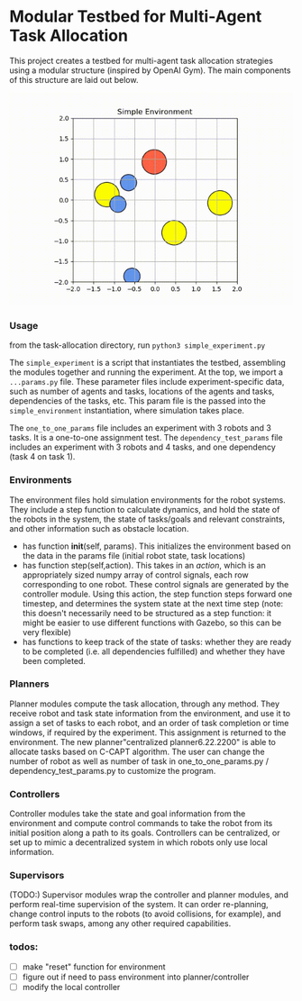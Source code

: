 # Modular Testbed for Multi-Agent Task Allocation

This project creates a testbed for multi-agent task allocation strategies using a modular structure (inspired by OpenAI Gym). The main components of this structure are laid out below.

![](imgs/most_recent_animation.gif)

### Usage

from the task-allocation directory, run `python3 simple_experiment.py`

The `simple_experiment` is a script that instantiates the testbed, assembling the modules together and running the experiment. At the top, we import a `...params.py` file. These parameter files include experiment-specific data, such as number of agents and tasks, locations of the agents and tasks, dependencies of the tasks, etc. This param file is the passed into the `simple_environment` instantiation, where simulation takes place. 

The `one_to_one_params` file includes an experiment with 3 robots and 3 tasks. It is a one-to-one assignment test. The `dependency_test_params` file includes an experiment with 3 robots and 4 tasks, and one dependency (task 4 on task 1).

### Environments
The environment files hold simulation environments for the robot systems. They include a step function to calculate dynamics, and hold the state of the robots in the system, the state of tasks/goals and relevant constraints, and other information such as obstacle location. 
* has function __init__(self, params). This initializes the environment based on the data in the params file (initial robot state, task locations)
* has function step(self,action). This takes in an *action*, which is an appropriately sized numpy array of control signals, each row corresponding to one robot. These control signals are generated by the controller module. Using this action, the step function steps forward one timestep, and determines the system state at the next time step
(note: this doesn't necessarily need to be structured as a step function: it might be easier to use different functions with Gazebo, so this can be very flexible)
* has functions to keep track of the state of tasks: whether they are ready to be completed (i.e. all dependencies fulfilled) and whether they have been completed. 

### Planners
Planner modules compute the task allocation, through any method. They receive robot and task state information from the environment, and use it to assign a set of tasks to each robot, and an order of task completion or time windows, if required by the experiment. This assignment is returned to the environment. The new planner"centralized planner6.22.2200" is able to allocate tasks based on C-CAPT algorithm. The user can change the number of robot as well as number of task in one_to_one_params.py / dependency_test_params.py to customize the program.

### Controllers
Controller modules take the state and goal information from the environment and compute control commands to take the robot from its initial position along a path to its goals. Controllers can be centralized, or set up to mimic a decentralized system in which robots only use local information.

### Supervisors
(TODO:) Supervisor modules wrap the controller and planner modules, and perform real-time supervision of the system. It can order re-planning, change control inputs to the robots (to avoid collisions, for example), and perform task swaps, among any other required capabilities.


### todos:
* [ ] make "reset" function for environment
* [ ] figure out if need to pass environment into planner/controller
* [ ] modify the local controller

